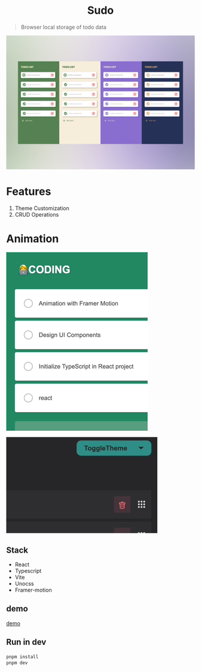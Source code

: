 <h1 style="text-align:center">Sudo</h1>

> Browser local storage of todo data

![image info](./src/assets/product/product.jpeg)

# Features

1. Theme Customization
2. CRUD Operations

# Animation

![checkAll](./src/assets/product/checkAll.gif)

![changeTheme](./src/assets/product/changeTheme.gif)

## Stack

- React
- Typescript
- Vite
- Unocss
- Framer-motion

## demo

<a href="https://fizztodolist.vercel.app">demo</a>

## Run in dev

```
pnpm install
pnpm dev
```
